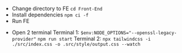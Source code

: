 - Change directory to FE
`cd Front-End`
- Install dependencies
`npm ci -f`
- Run FE
+ Open 2 terminal
Terminal 1:
`$env:NODE_OPTIONS="--openssl-legacy-provider"`
`npm run start`
Terminal 2:
`npx tailwindcss -i ./src/index.css -o .src/style/output.css --watch`

<!-- - If got this error message: `code: 'ERR_OSSL_EVP_UNSUPPORTED'` run
+ windows: `$env:NODE_OPTIONS="--openssl-legacy-provider"`
+ linux: `export NODE_OPTIONS=--openssl-legacy-provider`
Then re-run -->